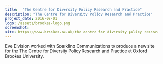 ```yaml
---
title:  "The Centre for Diversity Policy Research and Practice"
description: "The Centre for Diversity Policy Research and Practice"
project_date: 2016-08-01
logo: /assets/brookes-logo.png
screenshot: 
site: https://www.brookes.ac.uk/the-centre-for-diversity-policy-research-and-practice/
---
```


Eye Division worked with Sparkling Communications to produce a new site for the The Centre for Diversity Policy Research and Practice at Oxford Brookes University. 
